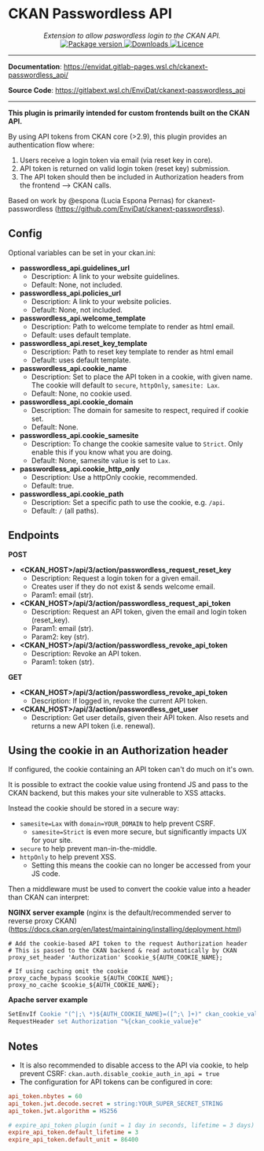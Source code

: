 # CKAN Passwordless API

<div align="center">
  <em>Extension to allow paswordless login to the CKAN API.</em>
</div>
<div align="center">
  <a href="https://pypi.org/project/ckanext-passwordless_api" target="_blank">
      <img src="https://img.shields.io/pypi/v/ckanext-passwordless_api?color=%2334D058&label=pypi%20package" alt="Package version">
  </a>
  <a href="https://pypistats.org/packages/ckanext-passwordless_api" target="_blank">
      <img src="https://img.shields.io/pypi/dm/ckanext-passwordless_api.svg" alt="Downloads">
  </a>
  <a href="https://gitlabext.wsl.ch/EnviDat/ckanext-passwordless_api/-/raw/main/LICENCE" target="_blank">
      <img src="https://img.shields.io/github/license/EnviDat/ckanext-passwordless_api.svg" alt="Licence">
  </a>
</div>

---

**Documentation**: <a href="https://envidat.gitlab-pages.wsl.ch/ckanext-passwordless_api/" target="_blank">https://envidat.gitlab-pages.wsl.ch/ckanext-passwordless_api/</a>

**Source Code**: <a href="https://gitlabext.wsl.ch/EnviDat/ckanext-passwordless_api" target="_blank">https://gitlabext.wsl.ch/EnviDat/ckanext-passwordless_api</a>

---

**This plugin is primarily intended for custom frontends built on the CKAN API.**

By using API tokens from CKAN core (>2.9), this plugin provides an authentication flow where:

1. Users receive a login token via email (via reset key in core).
2. API token is returned on valid login token (reset key) submission.
3. The API token should then be included in Authorization headers from the frontend --> CKAN calls.

Based on work by @espona (Lucia Espona Pernas) for ckanext-passwordless (https://github.com/EnviDat/ckanext-passwordless).

## Config

Optional variables can be set in your ckan.ini:

- **passwordless_api.guidelines_url**
  - Description: A link to your website guidelines.
  - Default: None, not included.
- **passwordless_api.policies_url**
  - Description: A link to your website policies.
  - Default: None, not included.
- **passwordless_api.welcome_template**
  - Description: Path to welcome template to render as html email.
  - Default: uses default template.
- **passwordless_api.reset_key_template**
  - Description: Path to reset key template to render as html email
  - Default: uses default template.
- **passwordless_api.cookie_name**
  - Description: Set to place the API token in a cookie, with given name.
    The cookie will default to `secure`, `httpOnly`, `samesite: Lax`.
  - Default: None, no cookie used.
- **passwordless_api.cookie_domain**
  - Description: The domain for samesite to respect, required if cookie set.
  - Default: None.
- **passwordless_api.cookie_samesite**
  - Description: To change the cookie samesite value to `Strict`.
    Only enable this if you know what you are doing.
  - Default: None, samesite value is set to `Lax`.
- **passwordless_api.cookie_http_only**
  - Description: Use a httpOnly cookie, recommended.
  - Default: true.
- **passwordless_api.cookie_path**
  - Description: Set a specific path to use the cookie, e.g. `/api`.
  - Default: `/` (all paths).

## Endpoints

**POST**

- **<CKAN_HOST>/api/3/action/passwordless_request_reset_key**
  - Description: Request a login token for a given email.
  - Creates user if they do not exist & sends welcome email.
  - Param1: email (str).
- **<CKAN_HOST>/api/3/action/passwordless_request_api_token**
  - Description: Request an API token, given the email and login token (reset_key).
  - Param1: email (str).
  - Param2: key (str).
- **<CKAN_HOST>/api/3/action/passwordless_revoke_api_token**
  - Description: Revoke an API token.
  - Param1: token (str).

**GET**

- **<CKAN_HOST>/api/3/action/passwordless_revoke_api_token**
  - Description: If logged in, revoke the current API token.
- **<CKAN_HOST>/api/3/action/passwordless_get_user**
  - Description: Get user details, given their API token. Also resets and returns a new API token (i.e. renewal).

## Using the cookie in an Authorization header

If configured, the cookie containing an API token can't do much on it's own.

It is possible to extract the cookie value using frontend JS and pass to the CKAN backend, but this makes your site vulnerable to XSS attacks.

Instead the cookie should be stored in a secure way:

- `samesite=Lax` with `domain=YOUR_DOMAIN` to help prevent CSRF.
  - `samesite=Strict` is even more secure, but significantly impacts UX for your site.
- `secure` to help prevent man-in-the-middle.
- `httpOnly` to help prevent XSS.
  - Setting this means the cookie can no longer be accessed from your JS code.

Then a middleware must be used to convert the cookie value into a header than CKAN can interpret:

**NGINX server example**
(nginx is the default/recommended server to reverse proxy CKAN)
(https://docs.ckan.org/en/latest/maintaining/installing/deployment.html)

```nginx
# Add the cookie-based API token to the request Authorization header
# This is passed to the CKAN backend & read automatically by CKAN
proxy_set_header 'Authorization' $cookie_${AUTH_COOKIE_NAME};

# If using caching omit the cookie
proxy_cache_bypass $cookie_${AUTH_COOKIE_NAME};
proxy_no_cache $cookie_${AUTH_COOKIE_NAME};
```

**Apache server example**

```apache
SetEnvIf Cookie "(^|;\ *)${AUTH_COOKIE_NAME}=([^;\ ]+)" ckan_cookie_value=$2
RequestHeader set Authorization "%{ckan_cookie_value}e"
```

## Notes

- It is also recommended to disable access to the API via cookie, to help prevent CSRF:
  `ckan.auth.disable_cookie_auth_in_api = true`
- The configuration for API tokens can be configured in core:

```ini
api_token.nbytes = 60
api_token.jwt.decode.secret = string:YOUR_SUPER_SECRET_STRING
api_token.jwt.algorithm = HS256

# expire_api_token plugin (unit = 1 day in seconds, lifetime = 3 days)
expire_api_token.default_lifetime = 3
expire_api_token.default_unit = 86400
```
